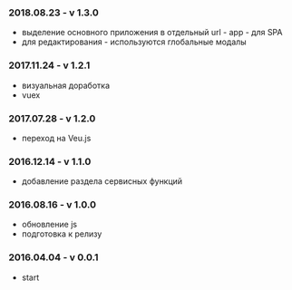 ### 2018.08.23 - v 1.3.0

- выделение основного приложения в отдельный url - app - для SPA
- для редактирования - используются глобальные модалы


### 2017.11.24 - v 1.2.1

- визуальная доработка
- vuex


### 2017.07.28 - v 1.2.0

- переход на Veu.js


### 2016.12.14 - v 1.1.0

- добавление раздела сервисных функций


### 2016.08.16 - v 1.0.0

- обновление js
- подготовка к релизу


### 2016.04.04 - v 0.0.1

- start